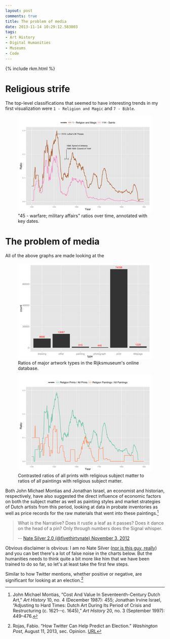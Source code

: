 ```yaml
---
layout: post
comments: true
title: The problem of media
date: 2013-11-14 10:29:12.583003
tags:
- Art History
- Digital Humanities
- Museums
- Code
---
```


{% include rkm.html %}


# Religious strife

The top-level classifications that seemed to have interesting trends in my first visualization were `1 - Religion and Magic` and `7 - Bible`.

<figure>
<a href="/assets/images-display/saints.svg"><img src="/assets/images-display/saints.svg" alt="'1 - Religion and Magic' and '11H`." /></a>
<figcaption>"45 - warfare; military affairs" ratios over time, annotated with key dates.</figcaption>
</figure>








# The problem of media

All of the above graphs are made looking at the 

<figure>
<img src="/assets/images-display/artwork_types.svg" alt="Ratios of artwork types in the Rijksmuseum" />
<figcaption>Ratios of major artwork types in the Rijksmuseum's online database.</figcaption>
</figure>


<figure>
<a href="/assets/images-display/religious_media.svg"><img src="/assets/images-display/religious_media.svg" alt="Contrasted ratios of all prints with religious subject matter to ratios of all paintings with religious subject matter." /></a>
<figcaption>Contrasted ratios of all prints with religious subject matter to ratios of all paintings with religious subject matter.</figcaption>
</figure>



Both John Michael Montias and Jonathan Israel, an economist and historian, respectively, have also suggested the direct influence of economic factors on both the subject matter as well as painting styles and market strategies of Dutch artists from this period, looking at data in probate inventories as well as price records for the raw materials that went into these paintings.[^4] 

[^4]: John Michael Montias, “Cost And Value In Seventeenth-Century Dutch Art,” *Art History* 10, no. 4 (December 1987): 455; Jonathan Irvine Israel, “Adjusting to Hard Times: Dutch Art During Its Period of Crisis and Restructuring (c. 1621--c. 1645),” *Art History* 20, no. 3 (September 1997): 449–476.


> What is the Narrative? Does it rustle a leaf as it passes? Does it dance on the head of a pin? Only through numbers does the Signal whisper.
>
> -- [Nate Silver 2.0 (@fivethirtynate) November 3, 2012](https://twitter.com/fivethirtynate/statuses/264569367570825217)

Obvious disclaimer is obvious: I am no Nate Silver ([nor is this guy, really](https://twitter.com/fivethirtynate)) and you can bet there's a lot of false noise in the charts below. But the humanities needs to think quite a bit more like him that we have been trained to do so far, so let's at least take the first few steps.


Similar to how Twitter mentions, whether positive or negative, are significant for looking at an election.[^2]

[^2]: Rojas, Fabio. “How Twitter Can Help Predict an Election.” *Washington Post*, August 11, 2013, sec. Opinion. [URL](http://articles.washingtonpost.com/2013-08-11/opinions/41299678_1_tweets-social-media-data-congressional-district)


